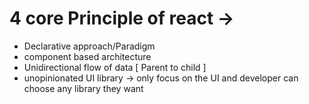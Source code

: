 # 4 core Principle of react ->

- Declarative approach/Paradigm
- component based architecture
- Unidirectional flow of data [ Parent to child ]
- unopinionated UI library -> only focus on the UI and developer can choose any library they want
